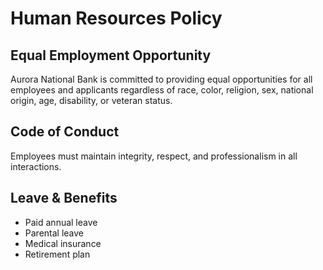 # Human Resources Policy

## Equal Employment Opportunity
Aurora National Bank is committed to providing equal opportunities for all employees and applicants regardless of race, color, religion, sex, national origin, age, disability, or veteran status.

## Code of Conduct
Employees must maintain integrity, respect, and professionalism in all interactions.

## Leave & Benefits
- Paid annual leave
- Parental leave
- Medical insurance
- Retirement plan
